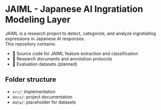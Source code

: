 # JAIML - Japanese AI Ingratiation Modeling Layer

JAIML is a research project to detect, categorize, and analyze ingratiating expressions in Japanese AI responses.  
This repository contains:

- 🧪 Source code for JAIML feature extraction and classification
- 📄 Research documents and annotation protocols
- 🧠 Evaluation datasets (planned)

## Folder structure
- `src/`: implementation
- `docs/`: project documentation
- `data/`: placeholder for datasets
